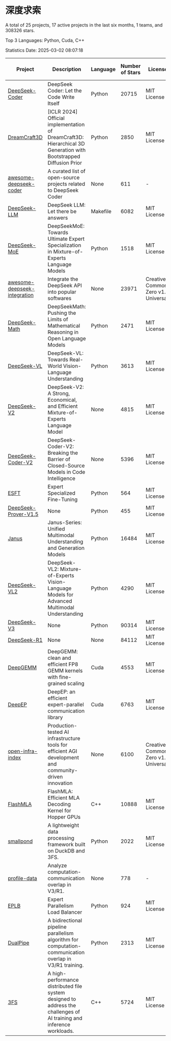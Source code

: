 # 深度求索

A total of 25 projects, 17 active projects in the last six months, 1 teams, and 308326 stars.

Top 3 Languages: Python, Cuda, C++

Statistics Date: 2025-03-02 08:07:18

| Project | Description | Language | Number of Stars | License | Creation Date | Last Updated Date | Last Pushed Date |
| --- | --- | --- | --- | --- | --- | --- | --- |
| [DeepSeek-Coder](https://github.com/deepseek-ai/DeepSeek-Coder) | DeepSeek Coder: Let the Code Write Itself | Python | 20715 | MIT License | 2023-10-20 | 2025-03-02 | 2024-05-21 |
| [DreamCraft3D](https://github.com/deepseek-ai/DreamCraft3D) | [ICLR 2024] Official implementation of DreamCraft3D: Hierarchical 3D Generation with Bootstrapped Diffusion Prior | Python | 2850 | MIT License | 2023-10-23 | 2025-03-02 | 2024-08-21 |
| [awesome-deepseek-coder](https://github.com/deepseek-ai/awesome-deepseek-coder) | A curated list of open-source projects related to DeepSeek Coder | None | 611 | - | 2023-11-06 | 2025-03-02 | 2024-04-03 |
| [DeepSeek-LLM](https://github.com/deepseek-ai/DeepSeek-LLM) | DeepSeek LLM: Let there be answers | Makefile | 6082 | MIT License | 2023-11-29 | 2025-03-02 | 2024-02-04 |
| [DeepSeek-MoE](https://github.com/deepseek-ai/DeepSeek-MoE) | DeepSeekMoE: Towards Ultimate Expert Specialization in Mixture-of-Experts Language Models | Python | 1518 | MIT License | 2024-01-02 | 2025-03-02 | 2024-01-16 |
| [awesome-deepseek-integration](https://github.com/deepseek-ai/awesome-deepseek-integration) | Integrate the DeepSeek API into popular softwares | None | 23971 | Creative Commons Zero v1.0 Universal | 2024-01-11 | 2025-03-02 | 2025-02-28 |
| [DeepSeek-Math](https://github.com/deepseek-ai/DeepSeek-Math) | DeepSeekMath: Pushing the Limits of Mathematical Reasoning in Open Language Models | Python | 2471 | MIT License | 2024-02-05 | 2025-03-02 | 2024-04-15 |
| [DeepSeek-VL](https://github.com/deepseek-ai/DeepSeek-VL) | DeepSeek-VL: Towards Real-World Vision-Language Understanding | Python | 3613 | MIT License | 2024-03-07 | 2025-03-02 | 2024-04-24 |
| [DeepSeek-V2](https://github.com/deepseek-ai/DeepSeek-V2) | DeepSeek-V2: A Strong, Economical, and Efficient Mixture-of-Experts Language Model | None | 4815 | MIT License | 2024-04-22 | 2025-03-01 | 2024-09-25 |
| [DeepSeek-Coder-V2](https://github.com/deepseek-ai/DeepSeek-Coder-V2) | DeepSeek-Coder-V2: Breaking the Barrier of Closed-Source Models in Code Intelligence | None | 5396 | MIT License | 2024-06-14 | 2025-03-02 | 2024-09-24 |
| [ESFT](https://github.com/deepseek-ai/ESFT) | Expert Specialized Fine-Tuning | Python | 564 | MIT License | 2024-07-04 | 2025-03-02 | 2024-09-22 |
| [DeepSeek-Prover-V1.5](https://github.com/deepseek-ai/DeepSeek-Prover-V1.5) | None | Python | 455 | MIT License | 2024-08-15 | 2025-03-01 | 2024-08-16 |
| [Janus](https://github.com/deepseek-ai/Janus) | Janus-Series: Unified Multimodal Understanding and Generation Models | Python | 16484 | MIT License | 2024-10-18 | 2025-03-02 | 2025-02-01 |
| [DeepSeek-VL2](https://github.com/deepseek-ai/DeepSeek-VL2) | DeepSeek-VL2: Mixture-of-Experts Vision-Language Models for Advanced Multimodal Understanding | Python | 4290 | MIT License | 2024-12-13 | 2025-03-02 | 2025-02-26 |
| [DeepSeek-V3](https://github.com/deepseek-ai/DeepSeek-V3) | None | Python | 90314 | MIT License | 2024-12-26 | 2025-03-02 | 2025-02-24 |
| [DeepSeek-R1](https://github.com/deepseek-ai/DeepSeek-R1) | None | None | 84112 | MIT License | 2025-01-20 | 2025-03-02 | 2025-02-24 |
| [DeepGEMM](https://github.com/deepseek-ai/DeepGEMM) | DeepGEMM: clean and efficient FP8 GEMM kernels with fine-grained scaling | Cuda | 4553 | MIT License | 2025-02-13 | 2025-03-02 | 2025-02-28 |
| [DeepEP](https://github.com/deepseek-ai/DeepEP) | DeepEP: an efficient expert-parallel communication library | Cuda | 6763 | MIT License | 2025-02-17 | 2025-03-02 | 2025-02-28 |
| [open-infra-index](https://github.com/deepseek-ai/open-infra-index) | Production-tested AI infrastructure tools for efficient AGI development and community-driven innovation | None | 6100 | Creative Commons Zero v1.0 Universal | 2025-02-21 | 2025-03-02 | 2025-03-01 |
| [FlashMLA](https://github.com/deepseek-ai/FlashMLA) | FlashMLA: Efficient MLA Decoding Kernel for Hopper GPUs | C++ | 10888 | MIT License | 2025-02-21 | 2025-03-02 | 2025-03-01 |
| [smallpond](https://github.com/deepseek-ai/smallpond) | A lightweight data processing framework built on DuckDB and 3FS. | Python | 2022 | MIT License | 2025-02-24 | 2025-03-02 | 2025-02-28 |
| [profile-data](https://github.com/deepseek-ai/profile-data) | Analyze computation-communication overlap in V3/R1. | None | 778 | - | 2025-02-26 | 2025-03-02 | 2025-02-27 |
| [EPLB](https://github.com/deepseek-ai/EPLB) | Expert Parallelism Load Balancer | Python | 924 | MIT License | 2025-02-26 | 2025-03-02 | 2025-02-27 |
| [DualPipe](https://github.com/deepseek-ai/DualPipe) | A bidirectional pipeline parallelism algorithm for computation-communication overlap in V3/R1 training. | Python | 2313 | MIT License | 2025-02-26 | 2025-03-02 | 2025-02-28 |
| [3FS](https://github.com/deepseek-ai/3FS) |  A high-performance distributed file system designed to address the challenges of AI training and inference workloads.  | C++ | 5724 | MIT License | 2025-02-27 | 2025-03-02 | 2025-03-02 |
